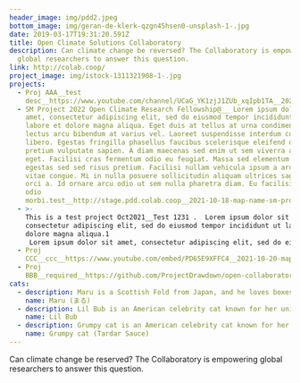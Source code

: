 ```yaml
---
header_image: img/pdd2.jpeg
bottom_image: img/geran-de-klerk-qzgn45hsen0-unsplash-1-.jpg
date: 2019-03-17T19:31:20.591Z
title: Open Climate Solutions Collaboratory
description: Can climate change be reversed? The Collaboratory is empowering
  global researchers to answer this question.
link: http://colab.coop/
project_image: img/istock-1311321908-1-.jpg
projects:
  - Proj AAA__test
    desc__https://www.youtube.com/channel/UCaG_YK1zjJ1ZUb_xqIpb1TA__2021-10-20-map-name-proj-aaa-description-test-desc-video-https-www-youtube-com-embed-bkdoxfyb71y-collaborators-list-shrutim-colleen-skemp-link-https-www-youtube-com-channel-ucag_yk1zjj1zub_xqipb1ta
  - SM Project 2022 Open Climate Research Fellowship@__ Lorem ipsum dolor sit
    amet, consectetur adipiscing elit, sed do eiusmod tempor incididunt ut
    labore et dolore magna aliqua. Eget duis at tellus at urna condimentum. Ut
    lectus arcu bibendum at varius vel. Laoreet suspendisse interdum consectetur
    libero. Egestas fringilla phasellus faucibus scelerisque eleifend donec
    pretium vulputate sapien. A diam maecenas sed enim ut sem viverra aliquet
    eget. Facilisi cras fermentum odio eu feugiat. Massa sed elementum tempus
    egestas sed sed risus pretium. Facilisi nullam vehicula ipsum a arcu cursus
    vitae congue. Mi in nulla posuere sollicitudin aliquam ultrices sagittis
    orci a. Id ornare arcu odio ut sem nulla pharetra diam. Eu facilisis sed
    odio
    morbi.test__http://stage.pdd.colab.coop__2021-10-18-map-name-sm-project-2022-open-climate-research-fellowship-description-lorem-ipsum-dolor-sit-amet-consectetur-adipiscing-elit-sed-do-eiusmod-tempor-incididunt-ut-labore-et-dolore-magna-aliqua-eget-duis-at-tellus-at-urna-condimentum-ut-lec
  - >-
    This is a test project Oct2021__Test 1231 .  Lorem ipsum dolor sit amet,
    consectetur adipiscing elit, sed do eiusmod tempor incididunt ut labore et
    dolore magna aliqua.1
     Lorem ipsum dolor sit amet, consectetur adipiscing elit, sed do eiusmod tempor incididunt ut labore et dolore magna aliqua.2  Lorem ipsum dolor sit amet, consectetur adipiscing elit, sed do eiusmod tempor incididunt ut labore et dolore magna aliqua.3__https://google.com__2021-10-18-map-name-this-is-a-test-project-description-test-123-link-https-google-com-collaborators-list-dsadsadsadsadsasdasdadadsa-shruti-video-https-google-com
  - Proj
    CCC__ccc__https://www.youtube.com/embed/PD65E9XFFC4__2021-10-20-map-name-proj-ccc-description-ccc-video-https-www-youtube-com-embed-pd65e9xffc4-link-https-www-youtube-com-embed-pd65e9xffc4-collaborators-list-shruti
  - Proj
    BBB__required__https://github.com/ProjectDrawdown/open-collaboratory/issues/29__2021-10-20-map-name-proj-bbb-active-true-link-https-github-com-projectdrawdown-open-collaboratory-issues-29-collaborators-list-shrutim-shruti-dsadsadsadsadsasdasdadadsa-colleen-skemp-video-https-www-youtube-com-embed-pd65
cats:
  - description: Maru is a Scottish Fold from Japan, and he loves boxes.
    name: Maru (まる)
  - description: Lil Bub is an American celebrity cat known for her unique appearance.
    name: Lil Bub
  - description: Grumpy cat is an American celebrity cat known for her grumpy appearance.
    name: Grumpy cat (Tardar Sauce)
---
```

Can climate change be reserved? The Collaboratory is empowering global researchers to answer this question.
